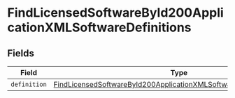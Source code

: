 # FindLicensedSoftwareById200ApplicationXMLSoftwareDefinitions


## Fields

| Field                                                                                                                                                                       | Type                                                                                                                                                                        | Required                                                                                                                                                                    | Description                                                                                                                                                                 |
| --------------------------------------------------------------------------------------------------------------------------------------------------------------------------- | --------------------------------------------------------------------------------------------------------------------------------------------------------------------------- | --------------------------------------------------------------------------------------------------------------------------------------------------------------------------- | --------------------------------------------------------------------------------------------------------------------------------------------------------------------------- |
| `definition`                                                                                                                                                                | [FindLicensedSoftwareById200ApplicationXMLSoftwareDefinitionsDefinition](../../models/operations/findlicensedsoftwarebyid200applicationxmlsoftwaredefinitionsdefinition.md) | :heavy_minus_sign:                                                                                                                                                          | N/A                                                                                                                                                                         |